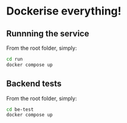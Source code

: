 # Dockerise everything!

## Runnning the service

From the root folder, simply: 

```bash
cd run
docker compose up
```

## Backend tests

From the root folder, simply:

```bash
cd be-test
docker compose up
```